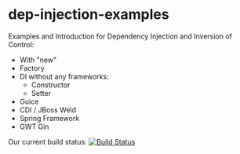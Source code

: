 dep-injection-examples
======================

Examples and Introduction for Dependency Injection and Inversion of Control:
- With "new"
- Factory
- DI without any frameworks:
  - Constructor
  - Setter
- Guice
- CDI / JBoss Weld
- Spring Framework
- GWT Gin

Our current build status: [![Build Status](https://travis-ci.org/lofidewanto/dep-injection-examples.svg?branch=master)](https://travis-ci.org/lofidewanto/dep-injection-examples)